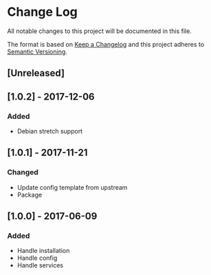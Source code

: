 # Change Log
All notable changes to this project will be documented in this file.

The format is based on [Keep a Changelog](http://keepachangelog.com/)
and this project adheres to [Semantic Versioning](http://semver.org/).

## [Unreleased]

## [1.0.2] - 2017-12-06
### Added
- Debian stretch support

## [1.0.1] - 2017-11-21
### Changed
- Update config template from upstream
- Package

## [1.0.0] - 2017-06-09
### Added
- Handle installation
- Handle config
- Handle services
